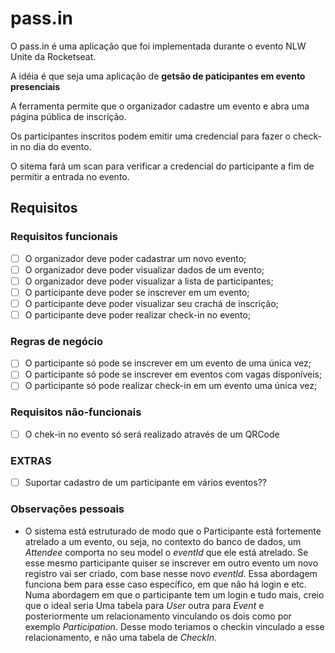 # pass.in

O pass.in é uma aplicação que foi implementada durante o evento NLW Unite da Rocketseat.

A idéia é que seja uma aplicação de **getsão de paticipantes em evento presenciais**

A ferramenta permite que o organizador cadastre um evento e abra uma página pública de inscrição.

Os participantes inscritos podem emitir uma credencial para fazer o check-in no dia do evento.

O sitema fará um scan para verificar a credencial do participante a fim de permitir a entrada no evento.

## Requisitos

### Requisitos funcionais

- [ ] O organizador deve poder cadastrar um novo evento;
- [ ] O organizador deve poder visualizar dados de um evento;
- [ ] O organizador deve poder visualizar a lista de participantes;
- [ ] O participante deve poder se inscrever em um evento;
- [ ] O participante deve poder visualizar seu crachá de inscrição;
- [ ] O participante deve poder realizar check-in no evento;

### Regras de negócio

- [ ] O participante só pode se inscrever em um evento de uma única vez;
- [ ] O participante só pode se inscrever em eventos com vagas disponíveis;
- [ ] O participante só pode realizar check-in em um evento uma única vez;

### Requisitos não-funcionais

- [ ] O chek-in no evento só será realizado através de um QRCode

### EXTRAS

- [ ] Suportar cadastro de um participante em vários eventos??

### Observações pessoais

- O sistema está estruturado de modo que o Participante está fortemente atrelado a um evento, ou seja,
no contexto do banco de dados, um _Attendee_ comporta no seu model o _eventId_ que ele está atrelado.
Se esse mesmo participante quiser se inscrever em outro evento um novo registro vai ser criado, com base
nesse novo _eventId_. Essa abordagem funciona bem para esse caso específico, em que não há login e etc. 
Numa abordagem em que o participante tem um login e tudo mais, creio que o ideal seria Uma tabela para 
_User_ outra para _Event_ e posteriormente um relacionamento vinculando os dois como por exemplo _Participation_.
Desse modo teriamos o checkin vinculado a esse relacionamento, e não uma tabela de _CheckIn_. 